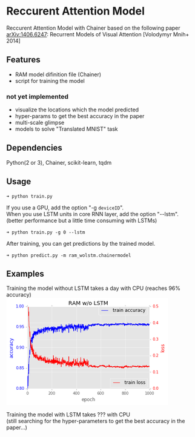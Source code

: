 # Reccurent Attention Model

Reccurent Attention Model with Chainer based on the following paper  
[arXiv:1406.6247](http://arxiv.org/abs/1406.6247): Recurrent Models of Visual Attention [Volodymyr Mnih+ 2014]  

## Features  

* RAM model difinition file (Chainer)  
* script for training the model  

### not yet implemented  

* visualize the locations which the model predicted  
* hyper-params to get the best accuracy in the paper    
* multi-scale glimpse  
* models to solve "Translated MNIST" task  

## Dependencies  
Python(2 or 3), Chainer, scikit-learn, tqdm  

## Usage  

```shellsession
➜ python train.py   
```

If you use a GPU, add the option "-g `deviceID`".  
When you use LSTM units in core RNN layer, add the option "--lstm".  
(better performance but a little time consuming with LSTMs)  

```shellsession
➜ python train.py -g 0 --lstm  
```

After training, you can get predictions by the trained model.  

```shellsession
➜ python predict.py -m ram_wolstm.chainermodel  
```

## Examples  
Training the model without LSTM takes a day with CPU (reaches 96% accuracy)  
![loss and accuracy](figure/ram_wolstm_log.png)

Training the model with LSTM takes ??? with CPU  
(still searching for the hyper-parameters to get the best accuracy in the paper...)
